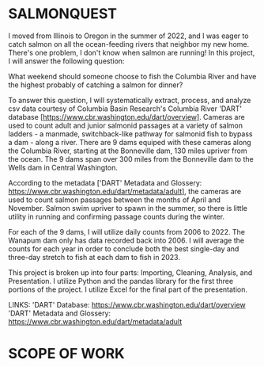# SALMONQUEST


I moved from Illinois to Oregon in the summer of 2022, and I was eager to catch salmon on all the ocean-feeding rivers that neighbor my new home. There's one problem, I don't know when salmon are running! In this project, I will answer the following question: 

What weekend should someone choose to fish the Columbia River and have the highest probably of catching a salmon for dinner?

To answer this question, I will systematically extract, process, and analyze csv data courtesy of Columbia Basin Research's Columbia River 'DART' database [https://www.cbr.washington.edu/dart/overview]. Cameras are used to count adult and junior salmonid passages at a variety of salmon ladders - a manmade, switchback-like pathway for salmonid fish to bypass a dam - along a river. There are 9 dams equiped with these cameras along the Columbia River, starting at the Bonneville dam, 130 miles upriver from the ocean. The 9 dams span over 300 miles from the Bonneville dam to the Wells dam in Central Washington.

According to the metadata ['DART' Metadata and Glossery: https://www.cbr.washington.edu/dart/metadata/adult], the cameras are used to count salmon passages between the months of April and November. Salmon swim upriver to spawn in the summer, so there is little utility in running and confirming passage counts during the winter.

For each of the 9 dams, I will utilize daily counts from 2006 to 2022. The Wanapum dam only has data recorded back into 2006. I will average the counts for each year in order to conclude both the best single-day and three-day stretch to fish at each dam to fish in 2023.


This project is broken up into four parts: Importing, Cleaning, Analysis, and Presentation. I utilize Python and the pandas library for the first three portions of the project. I utilize Excel for the final part of the presentation.




LINKS:
'DART' Database: https://www.cbr.washington.edu/dart/overview
'DART' Metadata and Glossery: https://www.cbr.washington.edu/dart/metadata/adult



# SCOPE OF WORK
